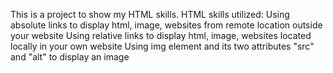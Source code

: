 This is a project to show my HTML skills. 
HTML skills utilized:
    Using absolute links to display html, image, websites from remote location outside your website
    Using relative links to display html, image, websites located locally in your own website
    Using img element and its two attributes "src" and "alt" to display an image